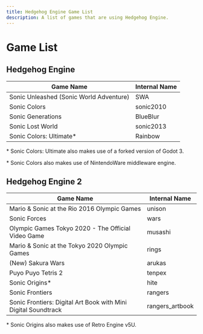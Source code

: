 ```yaml
---
title: Hedgehog Engine Game List
description: A list of games that are using Hedgehog Engine.
---
```

# Game List

## Hedgehog Engine
| Game Name                               | Internal Name |
| --------------------------------------- | ------------- |
| Sonic Unleashed (Sonic World Adventure) | SWA           |
| Sonic Colors                            | sonic2010     |
| Sonic Generations                       | BlueBlur      |
| Sonic Lost World                        | sonic2013     |
| Sonic Colors: Ultimate\*                | Rainbow       |

\* Sonic Colors: Ultimate also makes use of a forked version of Godot 3.

\* Sonic Colors also makes use of NintendoWare middleware engine. 

## Hedgehog Engine 2
| Game Name                                                      | Internal Name   |
| -------------------------------------------------------------- | --------------- |
| Mario & Sonic at the Rio 2016 Olympic Games                    | unison          |
| Sonic Forces                                                   | wars            |
| Olympic Games Tokyo 2020 - The Official Video Game             | musashi         |
| Mario & Sonic at the Tokyo 2020 Olympic Games                  | rings           |
| (New) Sakura Wars                                              | arukas          |
| Puyo Puyo Tetris 2                                             | tenpex          |
| Sonic Origins\*                                                | hite            |
| Sonic Frontiers                                                | rangers         |
| Sonic Frontiers: Digital Art Book with Mini Digital Soundtrack | rangers_artbook |

\* Sonic Origins also makes use of Retro Engine v5U.
